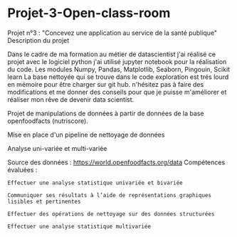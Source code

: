 # Projet-3-Open-class-room

Projet n°3 : "Concevez une application au service de la santé publique"
Description du projet

Dans le cadre de ma formation au métier de datascientist j'ai réalisé ce projet avec le logiciel python j'ai utilisé  jupyter notebook pour la réalisation du code. Les modules 
Numpy, Pandas, Matplotlib, Seaborn, Pingouin, Scikit learn 
La base nettoyée qui se trouve dans le code exploration est trés lourd en mémoire pour être charger sur git hub. n'hésitez pas à faire des modifications et me donner des conseils pour que je puisse m'améliorer et réaliser mon rêve de devenir data scientist.

Projet de manipulations de données à partir de données de la base openfoodfacts (nutriscore).

Mise en place d'un pipeline de nettoyage de données

Analyse uni-variée et multi-variée

Source des données : https://world.openfoodfacts.org/data
Compétences évaluées :

	Effectuer une analyse statistique univariée et bivariée
	
	Communiquer ses résultats à l’aide de représentations graphiques lisibles et pertinentes
	
	Effectuer des opérations de nettoyage sur des données structurées
	
	Effectuer une analyse statistique multivariée
